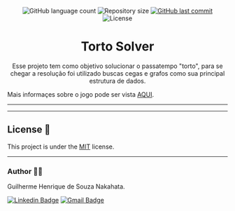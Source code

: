 <p align="center">
  <img alt="GitHub language count" src="https://img.shields.io/github/languages/count/GuilhermeNakahata/TortoSolver?color=%2304D361">

  <img alt="Repository size" src="https://img.shields.io/github/repo-size/GuilhermeNakahata/TortoSolver">
	
  <a href="https://github.com/GuilhermeNakahata/TortoSolver/commits/master">
    <img alt="GitHub last commit" src="https://img.shields.io/github/last-commit/GuilhermeNakahata/TortoSolver">
  </a>
    
   <img alt="License" src="https://img.shields.io/badge/license-MIT-brightgreen">
	

<h1 align="center">Torto Solver</h1>

<p align="center"> Esse projeto tem como objetivo solucionar o passatempo "torto", para se chegar a resolução foi utilizado buscas cegas e grafos como sua principal estrutura de dados.</p> 

Mais informaçes sobre o jogo pode ser vista [AQUI][coquetel].

---

[coquetel]: https://www.coquetel.com.br/jogos/torto

---

## License 📝

This project is under the [MIT](./LICENSE) license.
	
---
	
### Author :technologist:

Guilherme Henrique de Souza Nakahata.

[![Linkedin Badge](https://img.shields.io/badge/-GuilhermeNakahata-blue?style=flat-square&logo=Linkedin&logoColor=white)](https://www.linkedin.com/in/guilherme-henrique-de-souza-nakahata-637459187/) 
[![Gmail Badge](https://img.shields.io/badge/-guilhermenakahata@gmail.com-c14438?style=flat-square&logo=Gmail&logoColor=white)](mailto:GuilhermeNakahata@gmail.com)
